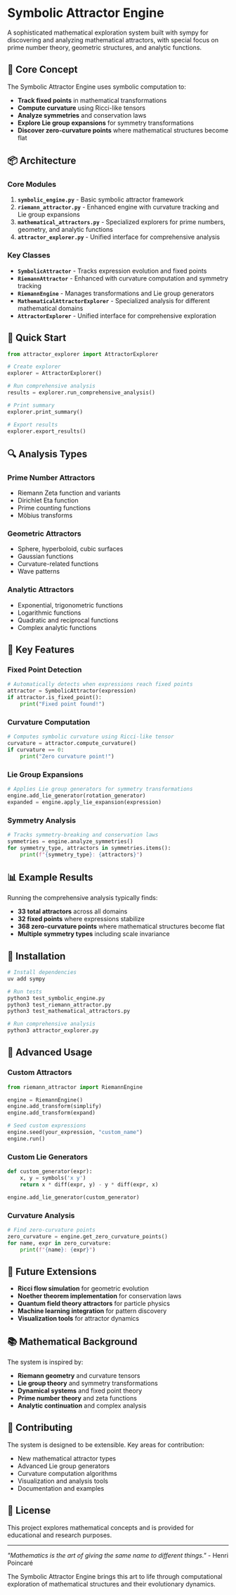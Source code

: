 # Symbolic Attractor Engine

A sophisticated mathematical exploration system built with sympy for discovering and analyzing mathematical attractors, with special focus on prime number theory, geometric structures, and analytic functions.

## 🧠 Core Concept

The Symbolic Attractor Engine uses symbolic computation to:
- **Track fixed points** in mathematical transformations
- **Compute curvature** using Ricci-like tensors
- **Analyze symmetries** and conservation laws
- **Explore Lie group expansions** for symmetry transformations
- **Discover zero-curvature points** where mathematical structures become flat

## 📦 Architecture

### Core Modules

1. **`symbolic_engine.py`** - Basic symbolic attractor framework
2. **`riemann_attractor.py`** - Enhanced engine with curvature tracking and Lie group expansions
3. **`mathematical_attractors.py`** - Specialized explorers for prime numbers, geometry, and analytic functions
4. **`attractor_explorer.py`** - Unified interface for comprehensive analysis

### Key Classes

- **`SymbolicAttractor`** - Tracks expression evolution and fixed points
- **`RiemannAttractor`** - Enhanced with curvature computation and symmetry tracking
- **`RiemannEngine`** - Manages transformations and Lie group generators
- **`MathematicalAttractorExplorer`** - Specialized analysis for different mathematical domains
- **`AttractorExplorer`** - Unified interface for comprehensive exploration

## 🚀 Quick Start

```python
from attractor_explorer import AttractorExplorer

# Create explorer
explorer = AttractorExplorer()

# Run comprehensive analysis
results = explorer.run_comprehensive_analysis()

# Print summary
explorer.print_summary()

# Export results
explorer.export_results()
```

## 🔍 Analysis Types

### Prime Number Attractors
- Riemann Zeta function and variants
- Dirichlet Eta function
- Prime counting functions
- Möbius transforms

### Geometric Attractors
- Sphere, hyperboloid, cubic surfaces
- Gaussian functions
- Curvature-related functions
- Wave patterns

### Analytic Attractors
- Exponential, trigonometric functions
- Logarithmic functions
- Quadratic and reciprocal functions
- Complex analytic functions

## 🧪 Key Features

### Fixed Point Detection
```python
# Automatically detects when expressions reach fixed points
attractor = SymbolicAttractor(expression)
if attractor.is_fixed_point():
    print("Fixed point found!")
```

### Curvature Computation
```python
# Computes symbolic curvature using Ricci-like tensor
curvature = attractor.compute_curvature()
if curvature == 0:
    print("Zero curvature point!")
```

### Lie Group Expansions
```python
# Applies Lie group generators for symmetry transformations
engine.add_lie_generator(rotation_generator)
expanded = engine.apply_lie_expansion(expression)
```

### Symmetry Analysis
```python
# Tracks symmetry-breaking and conservation laws
symmetries = engine.analyze_symmetries()
for symmetry_type, attractors in symmetries.items():
    print(f"{symmetry_type}: {attractors}")
```

## 📊 Example Results

Running the comprehensive analysis typically finds:

- **33 total attractors** across all domains
- **32 fixed points** where expressions stabilize
- **368 zero-curvature points** where mathematical structures become flat
- **Multiple symmetry types** including scale invariance

## 🔧 Installation

```bash
# Install dependencies
uv add sympy

# Run tests
python3 test_symbolic_engine.py
python3 test_riemann_attractor.py
python3 test_mathematical_attractors.py

# Run comprehensive analysis
python3 attractor_explorer.py
```

## 🎯 Advanced Usage

### Custom Attractors
```python
from riemann_attractor import RiemannEngine

engine = RiemannEngine()
engine.add_transform(simplify)
engine.add_transform(expand)

# Seed custom expressions
engine.seed(your_expression, "custom_name")
engine.run()
```

### Custom Lie Generators
```python
def custom_generator(expr):
    x, y = symbols('x y')
    return x * diff(expr, y) - y * diff(expr, x)

engine.add_lie_generator(custom_generator)
```

### Curvature Analysis
```python
# Find zero-curvature points
zero_curvature = engine.get_zero_curvature_points()
for name, expr in zero_curvature:
    print(f"{name}: {expr}")
```

## 🔮 Future Extensions

- **Ricci flow simulation** for geometric evolution
- **Noether theorem implementation** for conservation laws
- **Quantum field theory attractors** for particle physics
- **Machine learning integration** for pattern discovery
- **Visualization tools** for attractor dynamics

## 📚 Mathematical Background

The system is inspired by:
- **Riemann geometry** and curvature tensors
- **Lie group theory** and symmetry transformations
- **Dynamical systems** and fixed point theory
- **Prime number theory** and zeta functions
- **Analytic continuation** and complex analysis

## 🤝 Contributing

The system is designed to be extensible. Key areas for contribution:
- New mathematical attractor types
- Advanced Lie group generators
- Curvature computation algorithms
- Visualization and analysis tools
- Documentation and examples

## 📄 License

This project explores mathematical concepts and is provided for educational and research purposes.

---

*"Mathematics is the art of giving the same name to different things."* - Henri Poincaré

The Symbolic Attractor Engine brings this art to life through computational exploration of mathematical structures and their evolutionary dynamics.